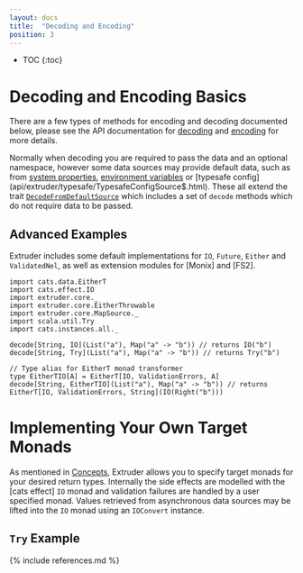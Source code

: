```yaml
---
layout: docs
title:  "Decoding and Encoding"
position: 3
---
```

* TOC
{:toc}

# Decoding and Encoding Basics
There are a few types of methods for encoding and decoding documented below, please see the API documentation for [decoding](api/extruder/core/Decode.html) and [encoding](api/extruder/core/Encode.html) for more details.

Normally when decoding you are required to pass the data and an optional namespace, however some data sources may provide default data, such as from [system properties](api/extruder/system/SystemPropertiesSource.html), [environment variables](api/extruder/system/EnvironmentConfig$.html) or [typesafe config](api/extruder/typesafe/TypesafeConfigSource$.html). These all extend the trait [`DecodeFromDefaultSource`](api/extruder/core/DecodeFromDefaultSource.html) which includes a set of `decode` methods which do not require data to be passed.

## Advanced Examples
Extruder includes some default implementations for `IO`, `Future`, `Either` and `ValidatedNel`, as well as extension modules for [Monix] and [FS2].

```tut:silent
import cats.data.EitherT
import cats.effect.IO
import extruder.core._
import extruder.core.EitherThrowable
import extruder.core.MapSource._
import scala.util.Try
import cats.instances.all._

decode[String, IO](List("a"), Map("a" -> "b")) // returns IO("b")
decode[String, Try](List("a"), Map("a" -> "b")) // returns Try("b")

// Type alias for EitherT monad transformer
type EitherTIO[A] = EitherT[IO, ValidationErrors, A]
decode[String, EitherTIO](List("a"), Map("a" -> "b")) // returns EitherT[IO, ValidationErrors, String](IO(Right("b")))
```

# Implementing Your Own Target Monads

As mentioned in [Concepts](concepts.html), Extruder allows you to specify target monads for your desired return types. Internally the side effects are modelled with the [cats effect] `IO` monad and validation failures are handled by a user specified monad. Values retrieved from asynchronous data sources may be lifted into the `IO` monad using an `IOConvert` instance.

## `Try` Example


{% include references.md %}
